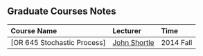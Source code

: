 ## Graduate Courses Notes

|Course Name| Lecturer | Time |
|:-----------|:---------|:-----|
|[OR 645 Stochastic Process]| [John Shortle](http://mason.gmu.edu/~jshortle/)| 2014 Fall|
